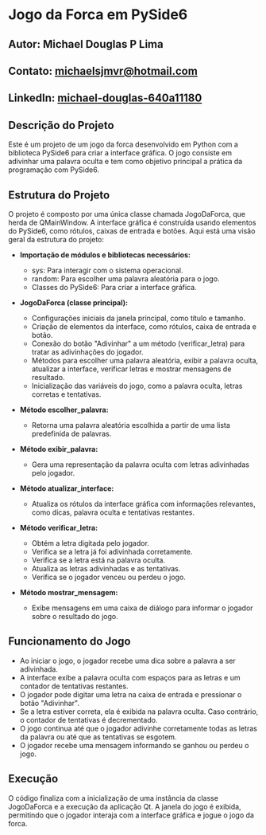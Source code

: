 # Jogo da Forca em PySide6

## Autor: Michael Douglas P Lima
## Contato: michaelsjmvr@hotmail.com
## LinkedIn: [michael-douglas-640a11180](https://www.linkedin.com/in/michael-douglas-640a11180/)

## Descrição do Projeto
Este é um projeto de um jogo da forca desenvolvido em Python com a biblioteca PySide6 para criar a interface gráfica. O jogo consiste em adivinhar uma palavra oculta e tem como objetivo principal a prática da programação com PySide6.

## Estrutura do Projeto
O projeto é composto por uma única classe chamada JogoDaForca, que herda de QMainWindow. A interface gráfica é construída usando elementos do PySide6, como rótulos, caixas de entrada e botões. Aqui está uma visão geral da estrutura do projeto:

- **Importação de módulos e bibliotecas necessários:**
  - sys: Para interagir com o sistema operacional.
  - random: Para escolher uma palavra aleatória para o jogo.
  - Classes do PySide6: Para criar a interface gráfica.

- **JogoDaForca (classe principal):**
  - Configurações iniciais da janela principal, como título e tamanho.
  - Criação de elementos da interface, como rótulos, caixa de entrada e botão.
  - Conexão do botão "Adivinhar" a um método (verificar_letra) para tratar as adivinhações do jogador.
  - Métodos para escolher uma palavra aleatória, exibir a palavra oculta, atualizar a interface, verificar letras e mostrar mensagens de resultado.
  - Inicialização das variáveis do jogo, como a palavra oculta, letras corretas e tentativas.

- **Método escolher_palavra:**
  - Retorna uma palavra aleatória escolhida a partir de uma lista predefinida de palavras.

- **Método exibir_palavra:**
  - Gera uma representação da palavra oculta com letras adivinhadas pelo jogador.

- **Método atualizar_interface:**
  - Atualiza os rótulos da interface gráfica com informações relevantes, como dicas, palavra oculta e tentativas restantes.

- **Método verificar_letra:**
  - Obtém a letra digitada pelo jogador.
  - Verifica se a letra já foi adivinhada corretamente.
  - Verifica se a letra está na palavra oculta.
  - Atualiza as letras adivinhadas e as tentativas.
  - Verifica se o jogador venceu ou perdeu o jogo.

- **Método mostrar_mensagem:**
  - Exibe mensagens em uma caixa de diálogo para informar o jogador sobre o resultado do jogo.

## Funcionamento do Jogo
- Ao iniciar o jogo, o jogador recebe uma dica sobre a palavra a ser adivinhada.
- A interface exibe a palavra oculta com espaços para as letras e um contador de tentativas restantes.
- O jogador pode digitar uma letra na caixa de entrada e pressionar o botão "Adivinhar".
- Se a letra estiver correta, ela é exibida na palavra oculta. Caso contrário, o contador de tentativas é decrementado.
- O jogo continua até que o jogador adivinhe corretamente todas as letras da palavra ou até que as tentativas se esgotem.
- O jogador recebe uma mensagem informando se ganhou ou perdeu o jogo.

## Execução
O código finaliza com a inicialização de uma instância da classe JogoDaForca e a execução da aplicação Qt. A janela do jogo é exibida, permitindo que o jogador interaja com a interface gráfica e jogue o jogo da forca.

